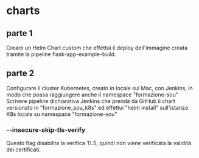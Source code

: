 # charts
## parte 1
Creare un Helm Chart custom che effettui il deploy dell'immagine creata tramite la pipeline flask-app-example-build.

## parte 2
Configurare il cluster Kubernetes, creato in locale sul Mac, con Jenkins, in modo che possa raggiungere anche il namespace "formazione-sou"
Scrivere pipeline dichiarativa Jenkins che prenda da GitHub il chart versionato in "formazione_sou_k8s" ed effettui "helm install" sull'istanza K8s locale su namespace "formazione-sou"


### --insecure-skip-tls-verify
Questo flag disabilita la verifica TLS, quindi non viene verificata la validità dei certificati.
